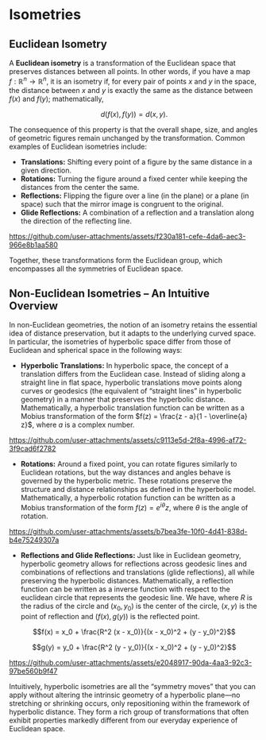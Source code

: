 # Isometries

## Euclidean Isometry

A **Euclidean isometry** is a transformation of the Euclidean space that preserves distances between all points. In other words, if you have a map $f: \mathbb{R}^n \to \mathbb{R}^n$, it is an isometry if, for every pair of points $x$ and $y$ in the space, the distance between $x$ and $y$ is exactly the same as the distance between $f(x)$ and $f(y)$; mathematically,

$$d(f(x), f(y)) = d(x, y).$$
  
The consequence of this property is that the overall shape, size, and angles of geometric figures remain unchanged by the transformation. Common examples of Euclidean isometries include:

- **Translations:** Shifting every point of a figure by the same distance in a given direction.
- **Rotations:** Turning the figure around a fixed center while keeping the distances from the center the same.
- **Reflections:** Flipping the figure over a line (in the plane) or a plane (in space) such that the mirror image is congruent to the original.
- **Glide Reflections:** A combination of a reflection and a translation along the direction of the reflecting line.

https://github.com/user-attachments/assets/f230a181-cefe-4da6-aec3-966e8b1aa580

Together, these transformations form the Euclidean group, which encompasses all the symmetries of Euclidean space.

## Non-Euclidean Isometries – An Intuitive Overview

In non-Euclidean geometries, the notion of an isometry retains the essential idea of distance preservation, but it adapts to the underlying curved space. In particular, the isometries of hyperbolic space differ from those of Euclidean and spherical space in the following ways:

- **Hyperbolic Translations:** In hyperbolic space, the concept of a translation differs from the Euclidean case. Instead of sliding along a straight line in flat space, hyperbolic translations move points along curves or geodesics (the equivalent of “straight lines” in hyperbolic geometry) in a manner that preserves the hyperbolic distance. Mathematically, a hyperbolic translation function can be written as a Mobius transformation of the form $f(z) = \frac{z - a}{1 - \overline{a} z}$, where $a$ is a complex number.

https://github.com/user-attachments/assets/c9113e5d-2f8a-4996-af72-3f9cad6f2782

- **Rotations:** Around a fixed point, you can rotate figures similarly to Euclidean rotations, but the way distances and angles behave is governed by the hyperbolic metric. These rotations preserve the structure and distance relationships as defined in the hyperbolic model. Mathematically, a hyperbolic rotation function can be written as a Mobius transformation of the form $f(z) = e^{i \theta} z$, where $\theta$ is the angle of rotation.

https://github.com/user-attachments/assets/b7bea3fe-10f0-4d41-838d-b4e75249307a
  
- **Reflections and Glide Reflections:** Just like in Euclidean geometry, hyperbolic geometry allows for reflections across geodesic lines and combinations of reflections and translations (glide reflections), all while preserving the hyperbolic distances. Mathematically, a reflection function can be written as a inverse function with respect to the euclidean circle that represents the geodesic line. We have, where $R$ is the radius of the circle and $(x_0, y_0)$ is the center of the circle, $(x, y)$ is the point of reflection and $(f(x), g(y))$ is the reflected point.

$$f(x) = x_0 + \frac{R^2 (x - x_0)}{(x - x_0)^2 + (y - y_0)^2}$$

$$g(y) = y_0 + \frac{R^2 (y - y_0)}{(x - x_0)^2 + (y - y_0)^2}$$



https://github.com/user-attachments/assets/e2048917-90da-4aa3-92c3-97be560b9f47




Intuitively, hyperbolic isometries are all the “symmetry moves” that you can apply without altering the intrinsic geometry of a hyperbolic plane—no stretching or shrinking occurs, only repositioning within the framework of hyperbolic distance. They form a rich group of transformations that often exhibit properties markedly different from our everyday experience of Euclidean space.



